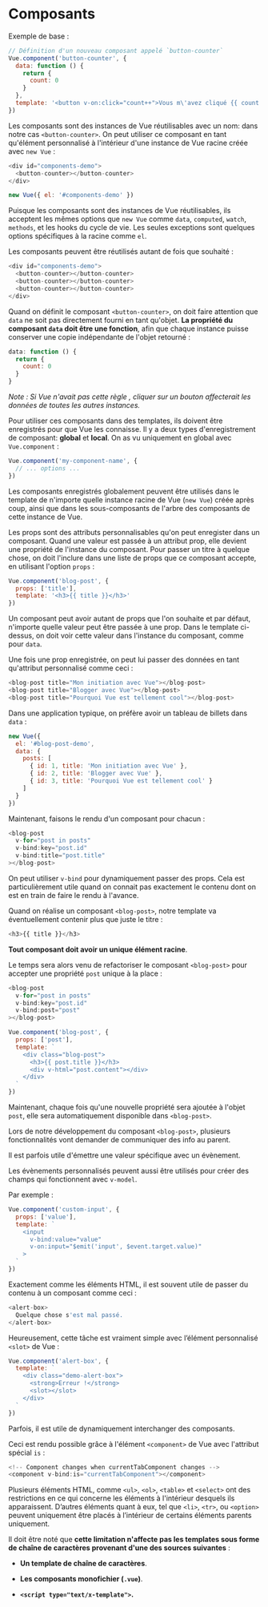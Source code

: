 # Composants

Exemple de base :

```javascript
// Définition d'un nouveau composant appelé `button-counter`
Vue.component('button-counter', {
  data: function () {
    return {
      count: 0
    }
  },
  template: '<button v-on:click="count++">Vous m\'avez cliqué {{ count }} fois.</button>'
})
```

Les composants sont des instances de Vue réutilisables avec un nom: dans notre cas `<button-counter>`. On peut utiliser ce composant en tant qu'élément personnalisé à l'intérieur d'une instance de Vue racine créée avec `new Vue` :

```javascript
<div id="components-demo">
  <button-counter></button-counter>
</div>

new Vue({ el: '#components-demo' })
```

Puisque les composants sont des instances de Vue réutilisables, ils acceptent les mêmes options que `new Vue` comme `data`, `computed`, `watch`, `methods`, et les hooks du cycle de vie. Les seules exceptions sont quelques options spécifiques à la racine comme `el`.

Les composants peuvent être réutilisés autant de fois que souhaité :

```javascript
<div id="components-demo">
  <button-counter></button-counter>
  <button-counter></button-counter>
  <button-counter></button-counter>
</div>
```

Quand on définit le composant `<button-counter>`, on doit faire attention que `data` ne soit pas directement fourni en tant qu'objet. **La propriété du composant `data` doit être une fonction**, afin que chaque instance puisse conserver une copie indépendante de l'objet retourné :

```javascript
data: function () {
  return {
    count: 0
  }
}
```

*Note : Si Vue n'avait pas cette règle , cliquer sur un bouton affecterait les données de toutes les autres instances.*

Pour utiliser ces composants dans des templates, ils doivent être enregistrés pour que Vue les connaisse. Il y a deux types d'enregistrement de composant: **global** et **local**. On as vu uniquement en global avec `Vue.component` :

```javascript
Vue.component('my-component-name', {
  // ... options ...
})
```

Les composants enregistrés globalement peuvent être utilisés dans le template de n'importe quelle instance racine de Vue (`new Vue`) créée après coup, ainsi que dans les sous-composants de l'arbre des composants de cette instance de Vue.

Les props sont des attributs personnalisables qu'on peut enregister dans un composant. Quand une valeur est passée à un attribut prop, elle devient une propriété de l'instance du composant. Pour passer un titre à quelque chose, on doit l'inclure dans une liste de props que ce composant accepte, en utilisant l'option `props` :

```javascript
Vue.component('blog-post', {
  props: ['title'],
  template: '<h3>{{ title }}</h3>'
})
```

Un composant peut avoir autant de props que l'on souhaite et par défaut, n'importe quelle valeur peut être passée à une prop. Dans le template ci-dessus, on doit voir cette valeur dans l'instance du composant, comme pour `data`.

Une fois une prop enregistrée, on peut lui passer des données en tant qu'attribut personnalisé comme ceci :

```javascript
<blog-post title="Mon initiation avec Vue"></blog-post>
<blog-post title="Blogger avec Vue"></blog-post>
<blog-post title="Pourquoi Vue est tellement cool"></blog-post>
```

Dans une application typique, on préfère avoir un tableau de billets dans `data` :

```javascript
new Vue({
  el: '#blog-post-demo',
  data: {
    posts: [
      { id: 1, title: 'Mon initiation avec Vue' },
      { id: 2, title: 'Blogger avec Vue' },
      { id: 3, title: 'Pourquoi Vue est tellement cool' }
    ]
  }
})
```

Maintenant, faisons le rendu d'un composant pour chacun :

```javascript
<blog-post
  v-for="post in posts"
  v-bind:key="post.id"
  v-bind:title="post.title"
></blog-post>
```

On peut utiliser `v-bind` pour dynamiquement passer des props. Cela est particulièrement utile quand on connait pas exactement le contenu dont on est en train de faire le rendu à l'avance.

Quand on réalise un composant `<blog-post>`, notre template va éventuellement contenir plus que juste le titre :

```javascript
<h3>{{ title }}</h3>
```

**Tout composant doit avoir un unique élément racine**.

Le temps sera alors venu de refactoriser le composant `<blog-post>` pour accepter une propriété `post` unique à la place :

```javascript
<blog-post
  v-for="post in posts"
  v-bind:key="post.id"
  v-bind:post="post"
></blog-post>

Vue.component('blog-post', {
  props: ['post'],
  template: `
    <div class="blog-post">
      <h3>{{ post.title }}</h3>
      <div v-html="post.content"></div>
    </div>
  `
})
```

Maintenant, chaque fois qu'une nouvelle propriété sera ajoutée à l'objet `post`, elle sera automatiquement disponible dans `<blog-post>`.

Lors de notre développement du composant `<blog-post>`, plusieurs fonctionnalités vont demander de communiquer des info au parent.

Il est parfois utile d'émettre une valeur spécifique avec un évènement.

Les évènements personnalisés peuvent aussi être utilisés pour créer des champs qui fonctionnent avec `v-model`.

Par exemple :

```javascript
Vue.component('custom-input', {
  props: ['value'],
  template: `
    <input
      v-bind:value="value"
      v-on:input="$emit('input', $event.target.value)"
    >
  `
})
```

Exactement comme les éléments HTML, il est souvent utile de passer du contenu à un composant comme ceci :

```javascript
<alert-box>
  Quelque chose s'est mal passé.
</alert-box>
```

Heureusement, cette tâche est vraiment simple avec l’élément personnalisé `<slot>` de Vue :

```javascript
Vue.component('alert-box', {
  template: `
    <div class="demo-alert-box">
      <strong>Erreur !</strong>
      <slot></slot>
    </div>
  `
})
```

Parfois, il est utile de dynamiquement interchanger des composants.

Ceci est rendu possible grâce à l'élément `<component>` de Vue avec l'attribut spécial `is` :

```javascript
<!-- Component changes when currentTabComponent changes -->
<component v-bind:is="currentTabComponent"></component>
```

Plusieurs éléments HTML, comme `<ul>`, `<ol>`, `<table>` et `<select>` ont des restrictions en ce qui concerne les éléments à l'intérieur desquels ils apparaissent. D’autres éléments quant à eux, tel que `<li>`, `<tr>`, ou `<option>` peuvent uniquement être placés à l’intérieur de certains éléments parents uniquement.

Il doit être noté que **cette limitation n'affecte pas les templates sous forme de chaîne de caractères provenant d'une des sources suivantes** :

*   **Un template de chaîne de caractères**.

*   **Les composants monofichier (`.vue`)**.

*   **`<script type="text/x-template">`.**
